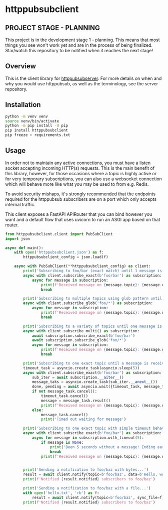 # httppubsubclient

## PROJECT STAGE - PLANNING

This project is in the development stage 1 - planning. This means that most things
you see won't work yet and are in the process of being finalized. Star/watch this
repository to be notified when it reaches the next stage!

## Overview

This is the client library for [httppubsubserver](https://github.com/Tjstretchalot/httppubsubserver).
For more details on when and why you would use httppubsub, as well as
the terminology, see the server repository.

## Installation

```bash
python -m venv venv
source venv/bin/activate
python -m pip install -U pip
pip install httppubsubclient
pip freeze > requirements.txt
```

## Usage

In order not to maintain any active connections, you must have a listen socket
accepting incoming HTTP(s) requests. This is the main benefit of this library,
however, for those occasions where a topic is highly active or for very
temporary subscriptions, you can also use a websocket connection which will
behave more like what you may be used to from e.g. Redis.

To avoid security mishaps, it's strongly recommended that the endpoints required
for the httppubsub subscribers are on a port which only accepts internal
traffic.

This client exposes a FastAPI APIRouter that you can bind however you want and
a default flow that uses uvicorn to run an ASGI app based on that router.

```python
from httppubsubclient.client import PubSubClient
import json

async def main():
    with open('httppubsubclient.json') as f:
        httppubsubclient_config = json.load(f)

    async with PubSubClient(**httppubsubclient_config) as client:
        print('Subscribing to foo/bar (exact match) until 1 message is received...')
        async with client.subscribe_exact(b'foo/bar') as subscription:
            async for message in subscription:
                print(f'Received message on {message.topic}: {message.data.read().decode('utf-8')}')
                break

        print('Subscribing to multiple topics using glob pattern until 1 message is received...')
        async with client.subscribe_glob('foo/*') as subscription:
            async for message in subscription:
                print(f'Received message on {message.topic}: {message.data.read().decode('utf-8')}')
                break

        print('Subscribing to a variety of topics until one message is received...')
        async with client.subscribe_multi() as subscription:
            await subscription.subscribe_exact(b'foo/bar')
            await subscription.subscribe_glob('foo/*')
            async for message in subscription:
                print(f'Received message on {message.topic}: {message.data.read().decode('utf-8')}')
                break

        print('Subscribing to one exact topic until a message is received, with arbitrary timeout behavior...')
        timeout_task = asyncio.create_task(asyncio.sleep(5))
        async with client.subscribe_exact(b'foo/bar') as subscription:
            sub_iter = await subscription.__aiter__()
            message_taks = asyncio.create_task(sub_iter.__anext__())
            done, pending = await asyncio.wait({timeout_task, message_task}, return_when=asyncio.FIRST_COMPLETED)
            if not message_task.cancel():
                timeout_task.cancel()
                message = message_task.result()
                print(f'Received message on {message.topic}: {message.data.read().decode('utf-8')}')
            else:
                message_task.cancel()
                print('Timed out waiting for message')

        print('Subscribing to one exact topic with simple timeout behavior...')
        async with client.subscribe_exact(b'foo/bar') as subscription:
            async for message in subscription.with_timeout(5):
                if message is None:
                    print('Been 5 seconds without a message! Ending early')
                    break
                print(f'Received message on {message.topic}: {message.data.read().decode('utf-8')}')


        print('Sending a notification to foo/baz with bytes...')
        result = await client.notify(topic=b'foo/baz', data=b'Hello, world!')
        print(f'Notified {result.notified} subscribers to foo/baz')

        print('Sending a notification to foo/baz with a file...')
        with open('hello.txt', 'rb') as f:
            result = await client.notify(topic=b'foo/baz', sync_file=f)
        print(f'Notified {result.notified} subscribers to foo/baz')
```
